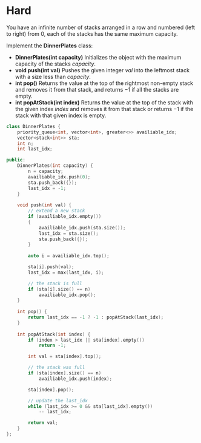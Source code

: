# Hard

You have an infinite number of stacks arranged in a row and numbered (left to right) from $0$, each of the stacks has the same maximum capacity.

Implement the __DinnerPlates__ class:

- __DinnerPlates(int capacity)__ Initializes the object with the maximum capacity of the stacks $capacity$.
- __void push(int val)__ Pushes the given integer $val$ into the leftmost stack with a size less than $capacity$.
- __int pop()__ Returns the value at the top of the rightmost non-empty stack and removes it from that stack, and returns $-1$ if all the stacks are empty.
- __int popAtStack(int index)__ Returns the value at the top of the stack with the given index $index$ and removes it from that stack or returns $-1$ if the stack with that given index is empty.

```cpp
class DinnerPlates {
    priority_queue<int, vector<int>, greater<>> availiable_idx;
    vector<stack<int>> sta;
    int n;
    int last_idx;

public:
    DinnerPlates(int capacity) {
        n = capacity;
        availiable_idx.push(0);
        sta.push_back({});
        last_idx = -1;
    }
    
    void push(int val) {
        // extend a new stack
        if (availiable_idx.empty())
        {
            availiable_idx.push(sta.size());
            last_idx = sta.size();
            sta.push_back({});
        }
        
        auto i = availiable_idx.top();

        sta[i].push(val);
        last_idx = max(last_idx, i);

        // the stack is full
        if (sta[i].size() == n)
            availiable_idx.pop();
    }
    
    int pop() {
        return last_idx == -1 ? -1 : popAtStack(last_idx);
    }
    
    int popAtStack(int index) {
        if (index > last_idx || sta[index].empty())
            return -1;

        int val = sta[index].top();

        // the stack was full
        if (sta[index].size() == n)
            availiable_idx.push(index);

        sta[index].pop();

        // update the last_idx
        while (last_idx >= 0 && sta[last_idx].empty())
            -- last_idx;

        return val;
    }
};
```
